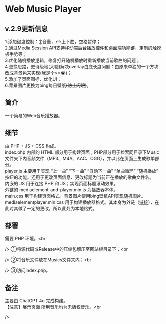 # Web Music Player

## v.2.9更新信息


1.添加键盘控制：↕音量，↔上下曲，空格暂停；<br 
/>
2.通过Media Session API支持移动端后台播放控件和桌面端功能键、定制的触摸板手势等；<br 
/>
3.优化随机播放逻辑，修复打开随机播放时重新播放当前歌曲的问题；<br 
/>
4.更换思路，史诗级地(大嘘)解决overlay白底长度问题：由原来单独的一个方块改成背景色来实现(我是个××😭)；<br 
/>
5.添加了页面图标、优化UI；<br 
/>
6.背景图片更换为bing每日壁纸~~(防止闪眼)~~。<br 
/>

## 简介

一个简易的Web音乐播放器。<br 
/>

## 细节

由 PHP + JS + CSS 构成。<br 
/>
index.php 内部的 HTML 部分用于构建页面；PHP部分用于检索同目录下Music文件夹下内音频文件（MP3、M4A、AAC、OGG），并以此在页面上生成歌单部分。<br 
/>
player.js 主要用于实现 “上一曲” “下一曲” “自动下一曲” “单曲循环” “随机播放” 按钮的功能。还用于更改页面信息、更改标题为当前正在播放的歌曲文件名。<br 
/>
内嵌的 JS 用于连接 PHP 和 JS；实现页面标题滚动效果。<br 
/>
外链的 mediaelement-and-player.min.js 为播放器本体。<br 
/>
main.css 用于构建页面格式。背景图片使用bing壁纸API实现随机图片。<br 
/>
mediaelementplayer.min.css 用于构建播放器格式。其本身为外链（[链接](https://cdnjs.cloudflare.com/ajax/libs/mediaelement/4.2.16/mediaelementplayer.min.css )），在此对其做了一定的更改，所以此处为本地格式。<br 
/>

## 部署

需要 PHP 环境。<br 

/>
①将源代码或Release中的压缩包解压至网站根目录下；<br 

/>
②将音乐文件放在Musics文件夹内；<br 

/>
③访问index.php。<br />

## 备注

主要由 ChatGPT 4o 完成构建。<br />【注意】[展示页面](https://github_demo.litmustea.eu.org/web_music_player/index.php)  所用音乐均为无版权音乐。<br


/>
